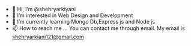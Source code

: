 - 👋 Hi, I’m @shehryarkiyani
- 👀 I’m interested in Web Design and Development
- 🌱 I’m currently learning Mongo Db,Express js and Node js
- 📫 How to reach me ... You can contact me through email. My email is shehryarkiani121@gmail.com


